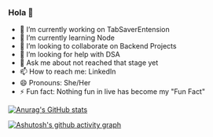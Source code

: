 ### Hola 👋


- 🔭 I’m currently working on TabSaverEntension
- 🌱 I’m currently learning Node
- 👯 I’m looking to collaborate on Backend Projects 
- 🤔 I’m looking for help with DSA
- 💬 Ask me about not reached that stage yet
- 📫 How to reach me: LinkedIn
- 😄 Pronouns: She/Her
- ⚡ Fun fact: Nothing fun in live has become my "Fun Fact"


[![Anurag's GitHub stats](https://github-readme-stats.vercel.app/api?username=ananyaa01&show_icons=true&theme=tokyonight)
](https://github.com/anuraghazra/github-readme-stats)


[![Ashutosh's github activity graph](https://activity-graph.herokuapp.com/graph?username=ananyaa01&theme=dracula)](https://github.com/ashutosh00710/github-readme-activity-graph)



